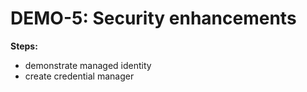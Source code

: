 # DEMO-5: Security enhancements

**Steps:**

- demonstrate managed identity
- create credential manager